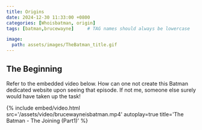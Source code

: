 ```yaml
---
title: Origins
date: 2024-12-30 11:33:00 +0800
categories: [Whoisbatman, origin]
tags: [batman,brucewayne]     # TAG names should always be lowercase

image:
  path: assets/images/TheBatman_title.gif
---
```


## The Beginning 

Refer to the embedded video below. How can one not create this Batman dedicated website upon seeing that episode. If not me, someone else surely would have taken up the task!

{%
  include embed/video.html
  src='/assets/video/brucewayneisbatman.mp4'
  autoplay=true
  title='The Batman - The Joining (Part1)'
%}


